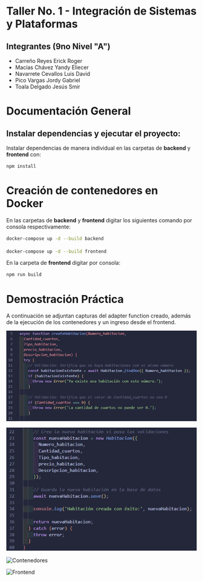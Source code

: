 # Taller No. 1 - Integración de Sistemas y Plataformas
## Integrantes (9no Nivel "A")
- Carreño Reyes Erick Roger
- Macías Chávez Yandy Eliecer
- Navarrete Cevallos Luis David
- Pico Vargas Jordy Gabriel
- Toala Delgado Jesús Smir

# Documentación General

## Instalar dependencias y ejecutar el proyecto:

Instalar dependencias de manera individual en las carpetas de **backend** y **frontend** con:

```bash
npm install
```

# Creación de contenedores en Docker

En las carpetas de **backend** y **frontend** digitar los siguientes comando por consola respectivamente: 

```bash
docker-compose up -d --build backend

docker-compose up -d --build frontend
```

En la carpeta de **frontend** digitar por consola:

```bash
npm run build
```

# Demostración Práctica

A continuación se adjuntan capturas del adapter function creado, además de la ejecución de los contenedores y un ingreso desde el frontend.

![Adapter function 1](https://github.com/JordyGabo/SistemasPlataformas/blob/main/PrimerParcial/Taller_2/images/adapter_function01.png)


![Adapter function 2](https://github.com/JordyGabo/SistemasPlataformas/blob/main/PrimerParcial/Taller_2/images/adapter_function02.png)


![Contenedores](/images/container.png)


![Frontend](/images/frontend_ln.png)